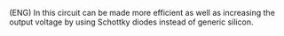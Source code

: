 
(ENG) In this circuit can be made more efficient as well as increasing the output voltage by using Schottky diodes instead of generic silicon. 
